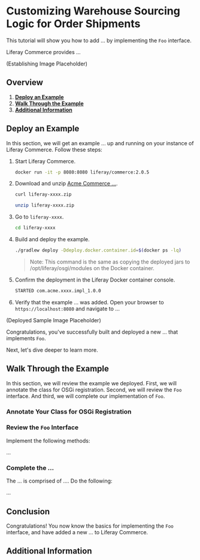 # Customizing Warehouse Sourcing Logic for Order Shipments

This tutorial will show you how to add ... by implementing the `Foo` interface.

<Introduce the thing> Liferay Commerce provides ...

(Establishing Image Placeholder)

## Overview

1. [**Deploy an Example**](#deploy-an-example)
1. [**Walk Through the Example**](#walk-through-the-example)
1. [**Additional Information**](#additional-information)

## Deploy an Example

In this section, we will get an example ... up and running on your instance of Liferay Commerce. Follow these steps:

1. Start Liferay Commerce.

    ```bash
    docker run -it -p 8080:8080 liferay/commerce:2.0.5
    ```

1. Download and unzip [Acme Commerce ...]().

    ```bash
    curl liferay-xxxx.zip
    ```

    ```bash
    unzip liferay-xxxx.zip
    ```

1. Go to `liferay-xxxx`.

    ```bash
    cd liferay-xxxx
    ```

1. Build and deploy the example.

    ```bash
    ./gradlew deploy -Ddeploy.docker.container.id=$(docker ps -lq)
    ```

    >Note: This command is the same as copying the deployed jars to /opt/liferay/osgi/modules on the Docker container.

1. Confirm the deployment in the Liferay Docker container console.

    ```bash
    STARTED com.acme.xxxx.impl_1.0.0
    ```

1. Verify that the example ... was added. Open your browser to `https://localhost:8080` and navigate to ...

(Deployed Sample Image Placeholder)

Congratulations, you've successfully built and deployed a new ... that implements `Foo`.

Next, let's dive deeper to learn more.

## Walk Through the Example

In this section, we will review the example we deployed. First, we will annotate the class for OSGi registration. Second, we will review the `Foo` interface. And third, we will complete our implementation of `Foo`.

### Annotate Your Class for OSGi Registration

### Review the `Foo` Interface

Implement the following methods:

...

### Complete the ...

The ... is comprised of .... Do the following:

...

## Conclusion

Congratulations! You now know the basics for implementing the `Foo` interface, and have added a new ... to Liferay Commerce.

## Additional Information
